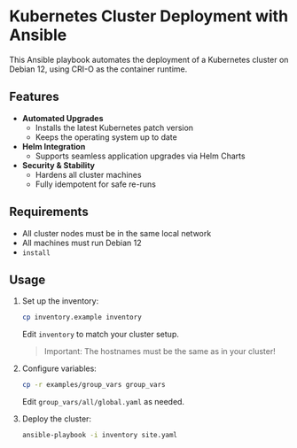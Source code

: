 # Kubernetes Cluster Deployment with Ansible

This Ansible playbook automates the deployment of a Kubernetes cluster on Debian 12, using CRI-O as the container runtime.

## Features

- **Automated Upgrades**
  - Installs the latest Kubernetes patch version
  - Keeps the operating system up to date
- **Helm Integration**
  - Supports seamless application upgrades via Helm Charts
- **Security & Stability**
  - Hardens all cluster machines
  - Fully idempotent for safe re-runs

## Requirements

- All cluster nodes must be in the same local network
- All machines must run Debian 12
- `install`

## Usage

1. Set up the inventory:
    ```sh
    cp inventory.example inventory
    ```
    Edit `inventory` to match your cluster setup.

    > Important:
    > The hostnames must be the same as in your cluster!

2. Configure variables:
    ```sh
    cp -r examples/group_vars group_vars
    ```
    Edit `group_vars/all/global.yaml` as needed.

3. Deploy the cluster:
    ```sh
    ansible-playbook -i inventory site.yaml
    ```
